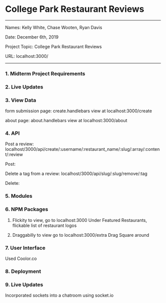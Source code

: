 
# College Park Restaurant Reviews

---

Names: Kelly White, Chase Wooten, Ryan Davis

Date: December 6th, 2019

Project Topic: College Park Restaurant Reviews

URL: localhost:3000/

---

### 1. Midterm Project Requirements

### 2. Live Updates

### 3. View Data
form submission page: create.handlebars
view at localhost:3000/create

about page: about.handlebars
view at localhost:3000/about

### 4. API
Post a review:
localhost/3000/api/create/:username/:restaurant_name/:slug/:array/:content/:review

Post:

Delete a tag from a review:
localhost/3000/api/slug/:slug/remove/:tag

Delete:

### 5. Modules

### 6. NPM Packages
1. Flickity
to view, go to localhost:3000
Under Featured Restaurants, flickable list of restaurant logos

2. Draggabilly
to view go to localhost:3000/extra
Drag Square around

### 7. User Interface
Used Coolor.co

### 8. Deployment

### 9. Live Updates
Incorporated sockets into a chatroom using socket.io
